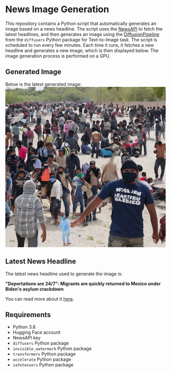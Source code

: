 # News Image Generation
This repository contains a Python script that automatically generates an image based on a news headline. The script uses the [NewsAPI](https://newsapi.org/) to fetch the latest headlines, and then generates an image using the [DiffusionPipeline](https://github.com/huggingface/diffusers) from the `diffusers` Python package for Text-to-Image task.
The script is scheduled to run every few minutes. Each time it runs, it fetches a new headline and generates a new image, which is then displayed below. The image generation process is performed on a GPU.

## Generated Image
Below is the latest generated image:
![Generated Image](image.png)

## Latest News Headline
The latest news headline used to generate the image is:

**"Deportations are 24/7": Migrants are quickly returned to Mexico under Biden's asylum crackdown**

You can read more about it [here](https://news.google.com/rss/articles/CBMic0FVX3lxTE4tNlBuSm1oZW9PLU1OYm45RUU0cjk3dnJtZFNXRmRfNE85OE5JR1hZcVhOdVhyZzlHbjNybUYzclVIVm1ZbmhxeFZGTWl4QnI3RXd4dmhQQk5VZVZWaVpfekJ4U1lhaFhNcTZtZWZWaVdSNG_SAXhBVV95cUxOclVHbEtKOElYWnNEWElGeTIxMEpvWVRzSmJNX3QwVF9fYkJCVGo5UzRhQVRVRk9LdDAydGx0Q3l2UTVuRmZid05TS1Zsc2Eza19ZN01UOF9CTy1McGZiVE1JMUFQcERFLVprbGlVTGJWWGRHY2o0SVU?oc=5).

## Requirements
- Python 3.8
- Hugging Face account
- NewsAPI key
- `diffusers` Python package
- `invisible_watermark` Python package
- `transformers` Python package
- `accelerate` Python package
- `safetensors` Python package
